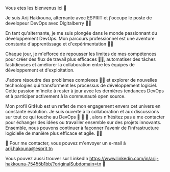  Vous etes les bienvenus ici 👋  

Je suis Arij Hakkouna, alternante avec ESPRIT et j'occupe le poste de developeur DevOps avec Digitalberry 💪🚀



  En tant qu'alternante, je me suis plongée dans le monde passionnant du développement DevOps. 
Mon parcours professionnel est une aventure constante d'apprentissage et d'expérimentation  👩‍💻



Chaque jour, je m'efforce de repousser les limites de mes compétences pour créer des flux de travail plus efficaces 👩‍💻, automatiser des tâches fastidieuses et améliorer la collaboration entre les équipes de développement et d'exploitation. 



 
  J'adore résoudre des problèmes complexes 💪💪 et explorer de nouvelles technologies qui transforment les processus de développement logiciel. 
Cette passion m'incite à rester à jour avec les dernières tendances DevOps et à participer activement à la communauté open source. 


 
 
  Mon profil GitHub est un reflet de mon engagement envers cet univers en constante évolution. Je suis ouverte à la collaboration et aux discussions sur tout ce qui touche au DevOps 👋 👋 👋  , alors n'hésitez pas à me contacter pour échanger des idées ou travailler ensemble sur des projets innovants. Ensemble, nous pouvons continuer à façonner l'avenir de l'infrastructure logicielle de manière plus efficace et agile. 💪🚀



  📧 Pour me contacter, vous pouvez m'envoyer un e-mail à arij.hakouna@esprit.tn
  
  Vous pouvez aussi trouver sur LinkedIn https://www.linkedin.com/in/arij-hakkouna-75455b1bb/?originalSubdomain=tn 📧


